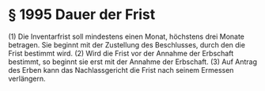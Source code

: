 # § 1995 Dauer der Frist
(1) Die Inventarfrist soll mindestens einen Monat, höchstens drei Monate betragen. Sie beginnt mit der Zustellung des Beschlusses, durch den die Frist bestimmt wird.
(2) Wird die Frist vor der Annahme der Erbschaft bestimmt, so beginnt sie erst mit der Annahme der Erbschaft.
(3) Auf Antrag des Erben kann das Nachlassgericht die Frist nach seinem Ermessen verlängern.